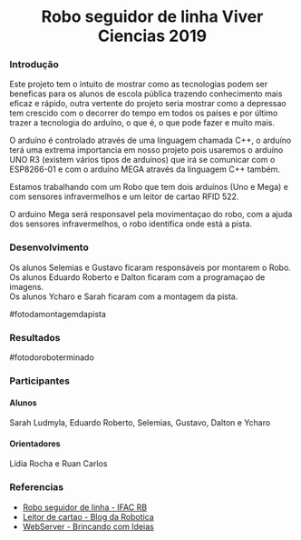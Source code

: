 <div align="center">
  <h1>Robo seguidor de linha Viver Ciencias 2019</h1>
</div>

### Introdução
Este projeto tem o intuito de mostrar como as tecnologias podem ser beneficas para os alunos de escola pública trazendo conhecimento mais eficaz e rápido, outra vertente do projeto seria mostrar como a depressao tem crescido com o decorrer do tempo em todos os países e por último trazer a tecnologia do arduíno, o que é, o que pode fazer e muito mais.

O arduíno é controlado através de uma linguagem chamada C++, o arduíno terá uma extrema importancia em nosso projeto pois usaremos o arduíno UNO R3 (existem vários tipos de arduínos) que irá se comunicar com o ESP8266-01 e com o arduíno MEGA através da linguagem C++ também.

Estamos trabalhando com um Robo que tem dois arduínos (Uno e Mega) e com sensores infravermelhos e um leitor de cartao RFID 522.

O arduino Mega será responsavel pela movimentaçao do robo, com a ajuda dos sensores infravermelhos, o robo identifica onde está a pista.

### Desenvolvimento

Os alunos Selemias e Gustavo ficaram responsáveis por montarem o Robo.<br>
Os alunos Eduardo Roberto e Dalton ficaram com a programaçao de imagens.<br>
Os alunos Ycharo e Sarah ficaram com a montagem da pista.<br>

#fotodamontagemdapista

### Resultados

#fotodoroboterminado

### Participantes

#### Alunos
Sarah Ludmyla, Eduardo Roberto, Selemias, Gustavo, Dalton e Ycharo

#### Orientadores
Lídia Rocha e Ruan Carlos

### Referencias
- [Robo seguidor de linha - IFAC RB](https://github.com/Logikoz/RoboSeguidorLinha-ViverCiencia2019/tree/master/Arduino/PDF)
- [Leitor de cartao - Blog da Robotica](http://blogdarobotica.com/tutorial-controle-de-acesso-via-rfid-e-arduino/)
- [WebServer - Brincando com Ideias](https://www.youtube.com/watch?v=8xfQ45XCU80)


